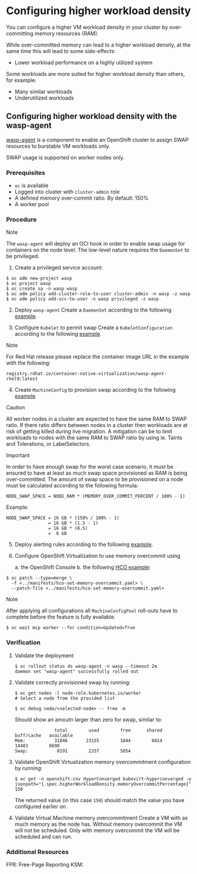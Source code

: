 # Configuring higher workload density

You can configure a higher VM workload density in your cluster
by over-committing memory resources (RAM).

While over-committed memory can lead to a higher workload density, at
the same time this will lead to some side-effects:

- Lower workload performance on a highly utilized system

Some workloads are more suited for higher workload density than
others, for example:

- Many similar workloads
- Underutilized workloads

## Configuring higher workload density with the wasp-agent

[wasp-agent] is a component to enable an OpenShift cluster to assign
SWAP resources to burstable VM workloads only.

SWAP usage is supported on worker nodes only.

### Prerequisites

* `oc` is available
* Logged into cluster with `cluster-admin` role
* A defined memory over-commit ratio. By default: 150%
* A worker pool

### Procedure

> [!NOTE]
> The `wasp-agent` will deploy an OCI hook in order to enable
> swap usage for containers on the node level.
> The low-level nature requires the `DaemonSet` to be privileged.

1. Create a privileged service account:

```console
$ oc adm new-project wasp
$ oc project wasp
$ oc create sa -n wasp wasp
$ oc adm policy add-cluster-role-to-user cluster-admin -n wasp -z wasp
$ oc adm policy add-scc-to-user -n wasp privileged -z wasp
```

2. Deploy `wasp-agent`
   Create a `DaemonSet` according to the following
   [example](../manifests/ds.yaml).

3. Configure `Kubelet` to permit swap
   Create a `KubeletConfiguration` according to the following
   [example](../manifests/kubelet-configuration-with-swap.yaml).

> [!NOTE]
> For Red Hat release please replace the container image URL in the example with the following:
> ```console
> registry.rdhat.io/container-native-virtualization/wasp-agent-rhel9:latest
> ```


4. Create `MachineConfig` to provision swap according to the following [example](../manifests/machineconfig-add-swap.yaml)

> [!CAUTION]
> All worker nodes in a cluster are expected to have the same
> RAM to SWAP ratio. If there ratio differs between nodes in a cluster
> then workloads are at risk of getting killed during live migration.
> A mitigation can be to limit workloads to nodes with the same RAM to
> SWAP ratio by using ie. Taints and Tolerations, or LabelSelectors.

> [!IMPORTANT]
> In order to have enough swap for the worst case scenario, it must
> be ensured to have at least as much swap space provisioned as RAM
> is being over-committed.
> The amount of swap space to be provisioned on a node must
> be calculated according to the following formula:
>
>     NODE_SWAP_SPACE = NODE_RAM * (MEMORY_OVER_COMMIT_PERCENT / 100% - 1)
>
> Example:
>
>     NODE_SWAP_SPACE = 16 GB * (150% / 100% - 1)
>                     = 16 GB * (1.5 - 1)
>                     = 16 GB * (0.5)
>                     =  8 GB

5. Deploy alerting rules according to the following
   [example](../manifests/prometheus-rules.yaml).

6. Configure OpenShift Virtualization to use memory overcommit using

   a. the OpenShift Console
   b. the following [HCO example](../manifests/hco-set-memory-overcommit.yaml):

```console
$ oc patch --type=merge \
  -f <../manifests/hco-set-memory-overcommit.yaml> \
  --patch-file <../manifests/hco-set-memory-overcommit.yaml>
```

> [!NOTE]
> After applying all configurations all `MachineConfigPool`
> roll-outs have to complete before the feature is fully available.
>
>     $ oc wait mcp worker --for condition=Updated=True
>

### Verification

1. Validate the deployment

       $ oc rollout status ds wasp-agent -n wasp --timeout 2m
       daemon set "wasp-agent" successfully rolled out

2. Validate correctly provisioned swap by running:

       $ oc get nodes -l node-role.kubernetes.io/worker
       # Select a node from the provided list

       $ oc debug node/<selected-node> -- free -m

   Should show an amoutn larger than zero for swap, similar to:

                      total        used        free      shared  buff/cache   available
       Mem:           31846       23155        1044        6014       14483        8690
       Swap:           8191        2337        5854


3. Validate OpenShift Virtualization memory overcommitment configuration
   by running:

       $ oc get -n openshift-cnv HyperConverged kubevirt-hyperconverged -o jsonpath="{.spec.higherWorkloadDensity.memoryOvercommitPercentage}"
       150

    The returned value (in this case `150`) should match the value you
    have configured earlier on.

4. Validate Virtual Machine memory overcommitment
   Create a VM with as much memory as the node has. Without memory
   overcommit the VM will not be scheduled. Only with memory
   overcommit the VM will be scheduled and can run.

### Additional Resources

[wasp-agent]: https://github.com/openshift-virtualization/wasp-agent
FPR: Free-Page Reporting
KSM:
